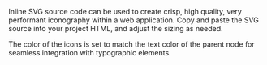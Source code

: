 Inline SVG source code can be used to create crisp, high quality, very performant iconography within a web application. Copy and paste the SVG source into your project HTML, and adjust the sizing as needed.

The color of the icons is set to match the text color of the parent node for seamless integration with typographic elements.
